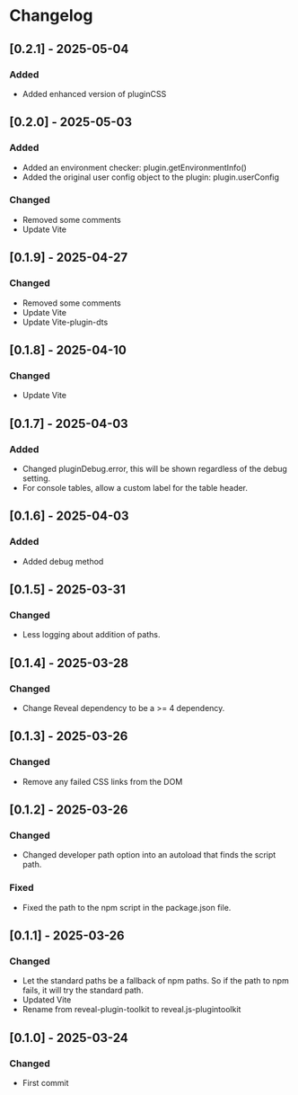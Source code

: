 # Changelog

## [0.2.1] - 2025-05-04
### Added
- Added enhanced version of pluginCSS


## [0.2.0] - 2025-05-03
### Added
- Added an environment checker: plugin.getEnvironmentInfo()
- Added the original user config object to the plugin: plugin.userConfig

### Changed
- Removed some comments
- Update Vite


## [0.1.9] - 2025-04-27
### Changed
- Removed some comments
- Update Vite
- Update Vite-plugin-dts


## [0.1.8] - 2025-04-10
### Changed
- Update Vite


## [0.1.7] - 2025-04-03
### Added
- Changed pluginDebug.error, this will be shown regardless of the debug setting.
- For console tables, allow a custom label for the table header.


## [0.1.6] - 2025-04-03
### Added
- Added debug method


## [0.1.5] - 2025-03-31
### Changed
- Less logging about addition of paths.


## [0.1.4] - 2025-03-28
### Changed
- Change Reveal dependency to be a >= 4 dependency.


## [0.1.3] - 2025-03-26
### Changed
- Remove any failed CSS links from the DOM


## [0.1.2] - 2025-03-26
### Changed
- Changed developer path option into an autoload that finds the script path.

### Fixed
- Fixed the path to the npm script in the package.json file.


## [0.1.1] - 2025-03-26
### Changed
- Let the standard paths be a fallback of npm paths. So if the path to npm fails, it will try the standard path.
- Updated Vite
- Rename from reveal-plugin-toolkit to reveal.js-plugintoolkit


## [0.1.0] - 2025-03-24
### Changed
- First commit
